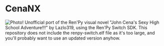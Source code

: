 # CenaNX
![Photo!](https://img.itch.zone/aW1hZ2UvMTEyNjUvMzQ4NjEuanBn/original/mhF3SG.jpg)
Unofficial port of the Ren'Py visual novel "John Cena's Sexy High School Adventure!!!" by Lazlo319, using the Ren'Py Switch SDK. This repository does not include the renpy-switch.elf file as it's too large, and you'll probably want to use an updated version anyhow.
